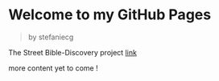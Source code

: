 # Welcome to my GitHub Pages

> by stefaniecg

The Street Bible-Discovery project [link](/bib_dis/main.html)


more content yet to come !
